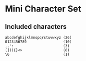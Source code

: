 # Mini Character Set

## Included characters
```
abcdefghijklmnopqrstuvwxyz (26)
0123456789                 (10)
,.':                       (3)
[](){}<>                   (8)
\0                         (1)
```
